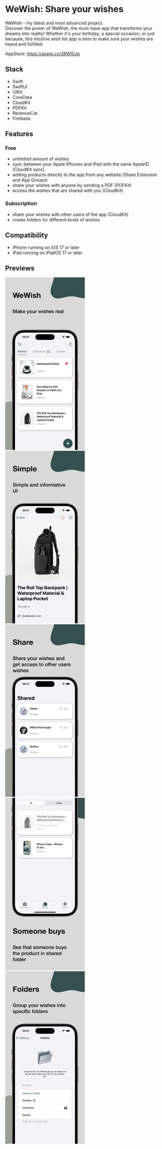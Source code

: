 # WeWish: Share your wishes
WeWish - my latest and most advanced project. <br>
Discover the power of WeWish, the must-have app that transforms your dreams into reality! Whether it's your birthday, a special occasion, or just because, this intuitive wish list app is here to make sure your wishes are heard and fulfilled.

AppStore: https://apple.co/3RWl0Jq

## Stack
- Swift
- SwiftUI
- UIKit
- CoreData
- CloudKit
- PDFKit
- RevenueCat
- Firebase.

## Features
### Free
- unlimited amount of wishes
- sync between your Apple iPhones and iPad with the same AppleID (CloudKit sync)
- adding products directly to the app from any website (Share Extension and App Groups)
- share your wishes with anyone by sending a PDF (PDFKit)
- access the wishes that are shared with you (CloudKit)

### Subscription
- share your wishes with other users of the app (CloudKit)
- create folders for different kinds of wishes

## Compatibility
- iPhone running on iOS 17 or later<br>
- iPad running on iPadOS 17 or later<br>

## Previews
<div>
  <img src="./ScreenShots/1.png" width=256,8 height=555,6>
  <img src="./ScreenShots/2.png" width=256,8 height=555,6>
  <img src="./ScreenShots/3.png" width=256,8 height=555,6>
  <img src="./ScreenShots/4.png" width=256,8 height=555,6>
  <img src="./ScreenShots/5.png" width=256,8 height=555,6>
</div>
